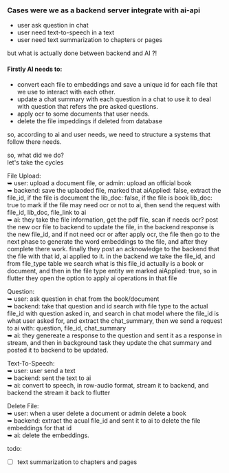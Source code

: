 ### Cases were we as a backend server integrate with ai-api

- user ask question in chat
- user need text-to-speech in a text
- user need text summarization to chapters or pages

but what is actually done between backend and AI ?!

#### Firstly AI needs to:

- convert each file to embeddings and save a unique id for each file that we use to interact with each other.
- update a chat summary with each question in a chat to use it to deal with question that refers the pre asked questions.
- apply ocr to some documents that user needs.
- delete the file impeddings if deleted from database

so, according to ai and user needs, we need to structure a systems that follow there needs.

so, what did we do?\
let's take the cycles

File Upload:\
➥ user: upload a document file, or admin: upload an official book\
➥ backend: save the uplaoded file, marked that aiApplied: false, extract the file_id, if the file is document the lib_doc: false, if the file is book lib_doc: true to mark if the file may need ocr or not to ai, then send the request with file_id, lib_doc, file_link to ai\
➥ ai: they take the file information, get the pdf file, scan if needs ocr? post the new ocr file to backend to update the file, in the backend response is the new file_id, and if not need ocr or after apply ocr, the file then go to the next phase to generate the word embeddings to the file, and after they complete there work. finally they post an acknowledge to the backend that the file with that id, ai applied to it.
in the backend we take the file_id, and from file_type table we search what is this file_id actually is a book or document, and then in the file type entity we marked aiApplied: true, so in flutter they open the option to apply ai operations in that file

Question:\
➥ user: ask question in chat from the book/document\
➥ backend: take that question and id search with file type to the actual file_id with question asked in, and search in chat model where the file_id is what user asked for, and extract the chat_summary, then we send a request to ai with: question, file_id, chat_summary\
➥ ai: they genereate a response to the question and sent it as a response in stream, and then in background task they update the chat summary and posted it to backend to be updated.

Text-To-Speech:\
➥ user: user send a text\
➥ backend: sent the text to ai\
➥ ai: convert to speech, in row-audio format, stream it to backend, and backend the stream it back to flutter

Delete File:\
➥ user: when a user delete a document or admin delete a book\
➥ backend: extract the acual file_id and sent it to ai to delete the file embeddings for that id\
➥ ai: delete the embeddings.

todo:

- [ ] text summarization to chapters and pages